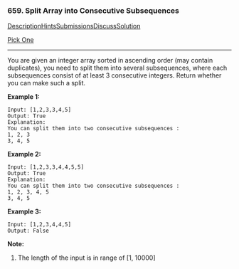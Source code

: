 ### 659. Split Array into Consecutive Subsequences

[Description](https://leetcode.com/problems/split-array-into-consecutive-subsequences/description/)[Hints](https://leetcode.com/problems/split-array-into-consecutive-subsequences/hints/)[Submissions](https://leetcode.com/problems/split-array-into-consecutive-subsequences/submissions/)[Discuss](https://leetcode.com/problems/split-array-into-consecutive-subsequences/discuss/)[Solution](https://leetcode.com/problems/split-array-into-consecutive-subsequences/solution/)

[Pick One](https://leetcode.com/problems/random-one-question/)

------

You are given an integer array sorted in ascending order (may contain duplicates), you need to split them into several subsequences, where each subsequences consist of at least 3 consecutive integers. Return whether you can make such a split.

**Example 1:**

```
Input: [1,2,3,3,4,5]
Output: True
Explanation:
You can split them into two consecutive subsequences : 
1, 2, 3
3, 4, 5
```

**Example 2:**

```
Input: [1,2,3,3,4,4,5,5]
Output: True
Explanation:
You can split them into two consecutive subsequences : 
1, 2, 3, 4, 5
3, 4, 5
```

**Example 3:**

```
Input: [1,2,3,4,4,5]
Output: False
```

**Note:**

1. The length of the input is in range of [1, 10000]